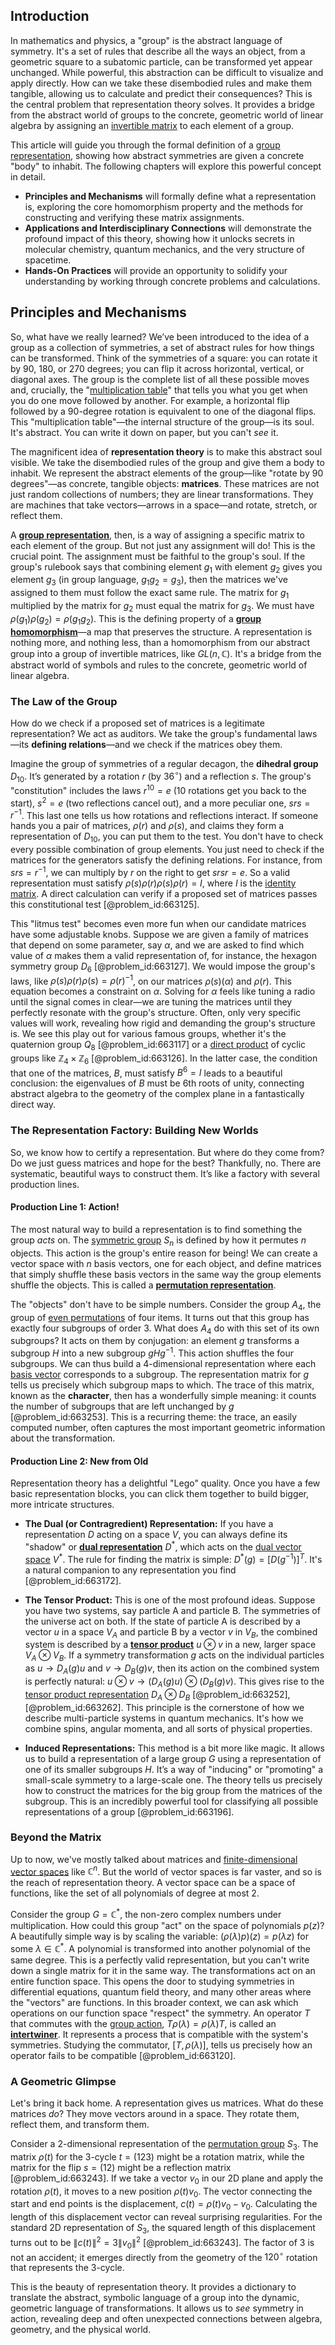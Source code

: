 ## Introduction
In mathematics and physics, a "group" is the abstract language of symmetry. It's a set of rules that describe all the ways an object, from a geometric square to a subatomic particle, can be transformed yet appear unchanged. While powerful, this abstraction can be difficult to visualize and apply directly. How can we take these disembodied rules and make them tangible, allowing us to calculate and predict their consequences? This is the central problem that representation theory solves. It provides a bridge from the abstract world of groups to the concrete, geometric world of linear algebra by assigning an [invertible matrix](@article_id:141557) to each element of a group.

This article will guide you through the formal definition of a [group representation](@article_id:146594), showing how abstract symmetries are given a concrete "body" to inhabit. The following chapters will explore this powerful concept in detail.
*   **Principles and Mechanisms** will formally define what a representation is, exploring the core homomorphism property and the methods for constructing and verifying these matrix assignments.
*   **Applications and Interdisciplinary Connections** will demonstrate the profound impact of this theory, showing how it unlocks secrets in molecular chemistry, quantum mechanics, and the very structure of spacetime.
*   **Hands-On Practices** will provide an opportunity to solidify your understanding by working through concrete problems and calculations.

## Principles and Mechanisms

So, what have we really learned? We’ve been introduced to the idea of a group as a collection of symmetries, a set of abstract rules for how things can be transformed. Think of the symmetries of a square: you can rotate it by 90, 180, or 270 degrees; you can flip it across horizontal, vertical, or diagonal axes. The group is the complete list of all these possible moves and, crucially, the "[multiplication table](@article_id:137695)" that tells you what you get when you do one move followed by another. For example, a horizontal flip followed by a 90-degree rotation is equivalent to one of the diagonal flips. This "multiplication table"—the internal structure of the group—is its soul. It's abstract. You can write it down on paper, but you can't *see* it.

The magnificent idea of **representation theory** is to make this abstract soul visible. We take the disembodied rules of the group and give them a body to inhabit. We represent the abstract elements of the group—like "rotate by 90 degrees"—as concrete, tangible objects: **matrices**. These matrices are not just random collections of numbers; they are linear transformations. They are machines that take vectors—arrows in a space—and rotate, stretch, or reflect them.

A **[group representation](@article_id:146594)**, then, is a way of assigning a specific matrix to each element of the group. But not just any assignment will do! This is the crucial point. The assignment must be faithful to the group's soul. If the group's rulebook says that combining element $g_1$ with element $g_2$ gives you element $g_3$ (in group language, $g_1 g_2 = g_3$), then the matrices we've assigned to them must follow the exact same rule. The matrix for $g_1$ multiplied by the matrix for $g_2$ must equal the matrix for $g_3$. We must have $\rho(g_1)\rho(g_2) = \rho(g_1 g_2)$. This is the defining property of a **[group homomorphism](@article_id:140109)**—a map that preserves the structure. A representation is nothing more, and nothing less, than a homomorphism from our abstract group into a group of invertible matrices, like $GL(n, \mathbb{C})$. It's a bridge from the abstract world of symbols and rules to the concrete, geometric world of linear algebra.

### The Law of the Group

How do we check if a proposed set of matrices is a legitimate representation? We act as auditors. We take the group's fundamental laws—its **defining relations**—and we check if the matrices obey them.

Imagine the group of symmetries of a regular decagon, the **dihedral group** $D_{10}$. It’s generated by a rotation $r$ (by $36^\circ$) and a reflection $s$. The group's "constitution" includes the laws $r^{10} = e$ (10 rotations get you back to the start), $s^2 = e$ (two reflections cancel out), and a more peculiar one, $srs = r^{-1}$. This last one tells us how rotations and reflections interact. If someone hands you a pair of matrices, $\rho(r)$ and $\rho(s)$, and claims they form a representation of $D_{10}$, you can put them to the test. You don't have to check every possible combination of group elements. You just need to check if the matrices for the generators satisfy the defining relations. For instance, from $srs = r^{-1}$, we can multiply by $r$ on the right to get $srsr=e$. So a valid representation must satisfy $\rho(s)\rho(r)\rho(s)\rho(r) = I$, where $I$ is the [identity matrix](@article_id:156230). A direct calculation can verify if a proposed set of matrices passes this constitutional test [@problem_id:663125].

This "litmus test" becomes even more fun when our candidate matrices have some adjustable knobs. Suppose we are given a family of matrices that depend on some parameter, say $\alpha$, and we are asked to find which value of $\alpha$ makes them a valid representation of, for instance, the hexagon symmetry group $D_6$ [@problem_id:663127]. We would impose the group's laws, like $\rho(s)\rho(r)\rho(s) = \rho(r)^{-1}$, on our matrices $\rho(s)(\alpha)$ and $\rho(r)$. This equation becomes a constraint on $\alpha$. Solving for $\alpha$ feels like tuning a radio until the signal comes in clear—we are tuning the matrices until they perfectly resonate with the group's structure. Often, only very specific values will work, revealing how rigid and demanding the group's structure is. We see this play out for various famous groups, whether it's the quaternion group $Q_8$ [@problem_id:663117] or a [direct product](@article_id:142552) of cyclic groups like $\mathbb{Z}_4 \times \mathbb{Z}_6$ [@problem_id:663126]. In the latter case, the condition that one of the matrices, $B$, must satisfy $B^6 = I$ leads to a beautiful conclusion: the eigenvalues of $B$ must be 6th roots of unity, connecting abstract algebra to the geometry of the complex plane in a fantastically direct way.

### The Representation Factory: Building New Worlds

So, we know how to certify a representation. But where do they come from? Do we just guess matrices and hope for the best? Thankfully, no. There are systematic, beautiful ways to construct them. It’s like a factory with several production lines.

#### Production Line 1: Action!

The most natural way to build a representation is to find something the group *acts* on. The [symmetric group](@article_id:141761) $S_n$ is defined by how it permutes $n$ objects. This action is the group's entire reason for being! We can create a vector space with $n$ basis vectors, one for each object, and define matrices that simply shuffle these basis vectors in the same way the group elements shuffle the objects. This is called a **[permutation representation](@article_id:138645)**.

The "objects" don't have to be simple numbers. Consider the group $A_4$, the group of [even permutations](@article_id:145975) of four items. It turns out that this group has exactly four subgroups of order 3. What does $A_4$ do with this set of its own subgroups? It acts on them by conjugation: an element $g$ transforms a subgroup $H$ into a new subgroup $gHg^{-1}$. This action shuffles the four subgroups. We can thus build a 4-dimensional representation where each [basis vector](@article_id:199052) corresponds to a subgroup. The representation matrix for $g$ tells us precisely which subgroup maps to which. The trace of this matrix, known as the **character**, then has a wonderfully simple meaning: it counts the number of subgroups that are left unchanged by $g$ [@problem_id:663253]. This is a recurring theme: the trace, an easily computed number, often captures the most important geometric information about the transformation.

#### Production Line 2: New from Old

Representation theory has a delightful "Lego" quality. Once you have a few basic representation blocks, you can click them together to build bigger, more intricate structures.

- **The Dual (or Contragredient) Representation:** If you have a representation $D$ acting on a space $V$, you can always define its "shadow" or **[dual representation](@article_id:145769)** $D^*$, which acts on the [dual vector space](@article_id:192945) $V^*$. The rule for finding the matrix is simple: $D^*(g) = [D(g^{-1})]^T$. It's a natural companion to any representation you find [@problem_id:663172].

- **The Tensor Product:** This is one of the most profound ideas. Suppose you have two systems, say particle A and particle B. The symmetries of the universe act on both. If the state of particle A is described by a vector $u$ in a space $V_A$ and particle B by a vector $v$ in $V_B$, the combined system is described by a **[tensor product](@article_id:140200)** $u \otimes v$ in a new, larger space $V_A \otimes V_B$. If a symmetry transformation $g$ acts on the individual particles as $u \to D_A(g)u$ and $v \to D_B(g)v$, then its action on the combined system is perfectly natural: $u \otimes v \to (D_A(g)u) \otimes (D_B(g)v)$. This gives rise to the [tensor product representation](@article_id:143135) $D_A \otimes D_B$ [@problem_id:663252], [@problem_id:663262]. This principle is the cornerstone of how we describe multi-particle systems in quantum mechanics. It's how we combine spins, angular momenta, and all sorts of physical properties.

- **Induced Representations:** This method is a bit more like magic. It allows us to build a representation of a large group $G$ using a representation of one of its smaller subgroups $H$. It’s a way of "inducing" or "promoting" a small-scale symmetry to a large-scale one. The theory tells us precisely how to construct the matrices for the big group from the matrices of the subgroup. This is an incredibly powerful tool for classifying all possible representations of a group [@problem_id:663196].

### Beyond the Matrix

Up to now, we've mostly talked about matrices and [finite-dimensional vector spaces](@article_id:264997) like $\mathbb{C}^n$. But the world of vector spaces is far vaster, and so is the reach of representation theory. A vector space can be a space of functions, like the set of all polynomials of degree at most 2.

Consider the group $G = \mathbb{C}^*$, the non-zero complex numbers under multiplication. How could this group "act" on the space of polynomials $p(z)$? A beautifully simple way is by scaling the variable: $(\rho(\lambda)p)(z) = p(\lambda z)$ for some $\lambda \in \mathbb{C}^*$. A polynomial is transformed into another polynomial of the same degree. This is a perfectly valid representation, but you can't write down a single matrix for it in the same way. The transformations act on an entire function space. This opens the door to studying symmetries in differential equations, quantum field theory, and many other areas where the "vectors" are functions. In this broader context, we can ask which operations on our function space "respect" the symmetry. An operator $T$ that commutes with the [group action](@article_id:142842), $T \rho(\lambda) = \rho(\lambda) T$, is called an **[intertwiner](@article_id:192842)**. It represents a process that is compatible with the system's symmetries. Studying the commutator, $[T, \rho(\lambda)]$, tells us precisely how an operator fails to be compatible [@problem_id:663120].

### A Geometric Glimpse

Let's bring it back home. A representation gives us matrices. What do these matrices *do*? They move vectors around in a space. They rotate them, reflect them, and transform them.

Consider a 2-dimensional representation of the [permutation group](@article_id:145654) $S_3$. The matrix $\rho(t)$ for the 3-cycle $t=(123)$ might be a rotation matrix, while the matrix for the flip $s=(12)$ might be a reflection matrix [@problem_id:663243]. If we take a vector $v_0$ in our 2D plane and apply the rotation $\rho(t)$, it moves to a new position $\rho(t)v_0$. The vector connecting the start and end points is the displacement, $c(t) = \rho(t)v_0 - v_0$. Calculating the length of this displacement vector can reveal surprising regularities. For the standard 2D representation of $S_3$, the squared length of this displacement turns out to be $\|c(t)\|^2 = 3\|v_0\|^2$ [@problem_id:663243]. The factor of 3 is not an accident; it emerges directly from the geometry of the $120^\circ$ rotation that represents the 3-cycle.

This is the beauty of representation theory. It provides a dictionary to translate the abstract, symbolic language of a group into the dynamic, geometric language of transformations. It allows us to *see* symmetry in action, revealing deep and often unexpected connections between algebra, geometry, and the physical world.